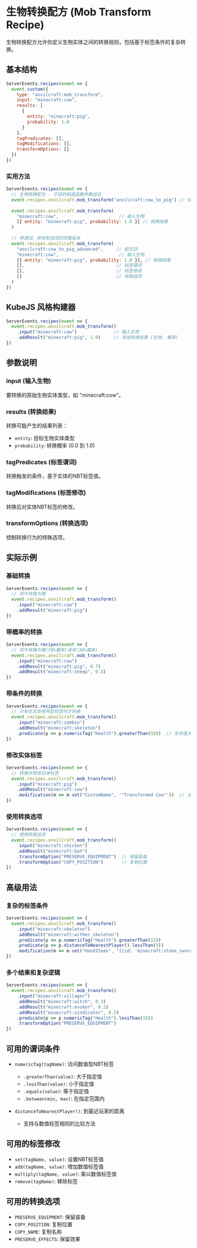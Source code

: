 # 生物转换配方 (Mob Transform Recipe)

生物转换配方允许你定义生物实体之间的转换规则，包括基于标签条件的复杂转换。

## 基本结构

```js
ServerEvents.recipes(event => {
  event.custom({
    type: "anvilcraft:mob_transform",
    input: "minecraft:cow",
    results: [
      {
        entity: "minecraft:pig",
        probability: 1.0
      }
    ],
    tagPredicates: [],
    tagModifications: [],
    transformOptions: []
  })
})
```

### 实用方法

```js
ServerEvents.recipes(event => {
  // 生物转换配方 - 不同的构造函数参数组合
  event.recipes.anvilcraft.mob_transform("anvilcraft:cow_to_pig") // 仅ID
  
  event.recipes.anvilcraft.mob_transform(
    "minecraft:cow",                       // 输入生物
    [{ entity: "minecraft:pig", probability: 1.0 }] // 转换结果
  )
  
  // 带谓词、修改和选项的完整版本
  event.recipes.anvilcraft.mob_transform(
    "anvilcraft:cow_to_pig_advanced",     // 配方ID
    "minecraft:cow",                       // 输入生物
    [{ entity: "minecraft:pig", probability: 1.0 }], // 转换结果
    [],                                   // 标签谓词
    [],                                   // 标签修改
    []                                    // 转换选项
  )
})
```

## KubeJS 风格构建器

```js
ServerEvents.recipes(event => {
  event.recipes.anvilcraft.mob_transform()
    .input("minecraft:cow")              // 输入生物
    .addResult("minecraft:pig", 1.0)     // 添加转换结果 (生物, 概率)
})
```

## 参数说明

### input (输入生物)

要转换的原始生物实体类型，如 "minecraft:cow"。

### results (转换结果)

转换可能产生的结果列表：

- `entity`: 目标生物实体类型
- `probability`: 转换概率 (0.0 到 1.0)

### tagPredicates (标签谓词)

转换触发的条件，基于实体的NBT标签值。

### tagModifications (标签修改)

转换后对实体NBT标签的修改。

### transformOptions (转换选项)

控制转换行为的特殊选项。

## 实际示例

### 基础转换

```js
ServerEvents.recipes(event => {
  // 将牛转换为猪
  event.recipes.anvilcraft.mob_transform()
    .input("minecraft:cow")
    .addResult("minecraft:pig")
})
```

### 带概率的转换

```js
ServerEvents.recipes(event => {
  // 将牛转换为猪(70%概率)或羊(30%概率)
  event.recipes.anvilcraft.mob_transform()
    .input("minecraft:cow")
    .addResult("minecraft:pig", 0.7)
    .addResult("minecraft:sheep", 0.3)
})
```

### 带条件的转换

```js
ServerEvents.recipes(event => {
  // 只有在实体有特定标签时才转换
  event.recipes.anvilcraft.mob_transform()
    .input("minecraft:zombie")
    .addResult("minecraft:skeleton")
    .predicate(p => p.numericTag("Health").greaterThan(10))  // 生命值大于10时
})
```

### 修改实体标签

```js
ServerEvents.recipes(event => {
  // 转换并修改实体标签
  event.recipes.anvilcraft.mob_transform()
    .input("minecraft:pig")
    .addResult("minecraft:cow")
    .modification(m => m.set("CustomName", '"Transformed Cow"'))  // 设置自定义名称
})
```

### 使用转换选项

```js
ServerEvents.recipes(event => {
  // 使用转换选项
  event.recipes.anvilcraft.mob_transform()
    .input("minecraft:chicken")
    .addResult("minecraft:bat")
    .transformOption("PRESERVE_EQUIPMENT")  // 保留装备
    .transformOption("COPY_POSITION")       // 复制位置
})
```

## 高级用法

### 复杂的标签条件

```js
ServerEvents.recipes(event => {
  event.recipes.anvilcraft.mob_transform()
    .input("minecraft:skeleton")
    .addResult("minecraft:wither_skeleton")
    .predicate(p => p.numericTag("Health").greaterThan(15))
    .predicate(p => p.distanceToNearestPlayer().lessThan(5))
    .modification(m => m.set("HandItems", "[{id: 'minecraft:stone_sword', Count: 1b}]"))
})
```

### 多个结果和复杂逻辑

```js
ServerEvents.recipes(event => {
  event.recipes.anvilcraft.mob_transform()
    .input("minecraft:villager")
    .addResult("minecraft:witch", 0.3)
    .addResult("minecraft:evoker", 0.2)
    .addResult("minecraft:vindicator", 0.5)
    .predicate(p => p.numericTag("Health").lessThan(10))
    .transformOption("PRESERVE_EQUIPMENT")
})
```

## 可用的谓词条件

- `numericTag(tagName)`: 访问数值型NBT标签
    - `.greaterThan(value)`: 大于指定值
    - `.lessThan(value)`: 小于指定值
    - `.equals(value)`: 等于指定值
    - `.between(min, max)`: 在指定范围内

- `distanceToNearestPlayer()`: 到最近玩家的距离
    - 支持与数值标签相同的比较方法

## 可用的标签修改

- `set(tagName, value)`: 设置NBT标签值
- `add(tagName, value)`: 增加数值标签值
- `multiply(tagName, value)`: 乘以数值标签值
- `remove(tagName)`: 移除标签

## 可用的转换选项

- `PRESERVE_EQUIPMENT`: 保留装备
- `COPY_POSITION`: 复制位置
- `COPY_NAME`: 复制名称
- `PRESERVE_EFFECTS`: 保留效果
